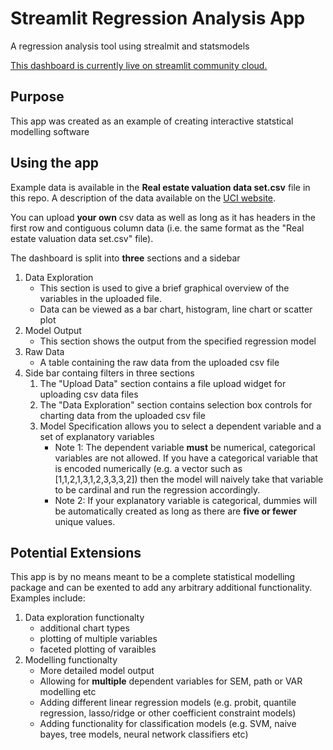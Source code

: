# Streamlit Regression Analysis App
A regression analysis tool using strealmit and statsmodels

[This dashboard is currently live on streamlit community cloud.](https://mauricebrown-streamlit-regression-analysis-app-dha1go.streamlit.app/)

## Purpose

This app was created as an example of creating interactive statstical modelling software

## Using the app

Example data is available in the **Real estate valuation data set.csv** file in this repo. A description of the data available on the [UCI website](https://archive.ics.uci.edu/ml/datasets/Real+estate+valuation+data+set).

You can upload **your own** csv data as well as long as it has headers in the first row and contiguous column data (i.e. the same format as the "Real estate valuation data set.csv" file).

The dashboard is split into **three** sections and a sidebar

1. Data Exploration
    * This section is used to give a brief graphical overview of the variables in the uploaded file.
    * Data can be viewed as a bar chart, histogram, line chart or scatter plot
2. Model Output
    * This section shows the output from the specified regression model
3. Raw Data
    * A table containing the raw data from the uploaded csv file
4. Side bar containg filters in three sections
    1. The "Upload Data" section contains a file upload widget for uploading csv data files
    2. The "Data Exploration" section contains selection box controls for charting data from the uploaded csv file
    3. Model Specification allows you to select a dependent variable and a set of explanatory variables
        * Note 1: The dependent variable **must** be numerical, categorical variables are not allowed. If you have a categorical variable that is encoded numerically (e.g. a vector such as [1,1,2,1,3,1,2,3,3,3,2]) then the model will naively take that variable to be cardinal and run the regression accordingly.
        * Note 2: If your explanatory variable is categorical, dummies will be automatically created as long as there are **five or fewer** unique values.

## Potential Extensions
This app is by no means meant to be a complete statistical modelling package and can be exented to add any arbitrary additional functionality. Examples include:

1. Data exploration functionalty
    * additional chart types
    * plotting of multiple variables
    * faceted plotting of varaibles
2. Modelling functionalty
    * More detailed model output
    * Allowing for **multiple** dependent variables for SEM, path or VAR modelling etc
    * Adding different linear regression models (e.g. probit, quantile regression, lasso/ridge or other coefficient constraint models)
    * Adding functionality for classification models (e.g. SVM, naive bayes, tree models, neural network classifiers etc)
